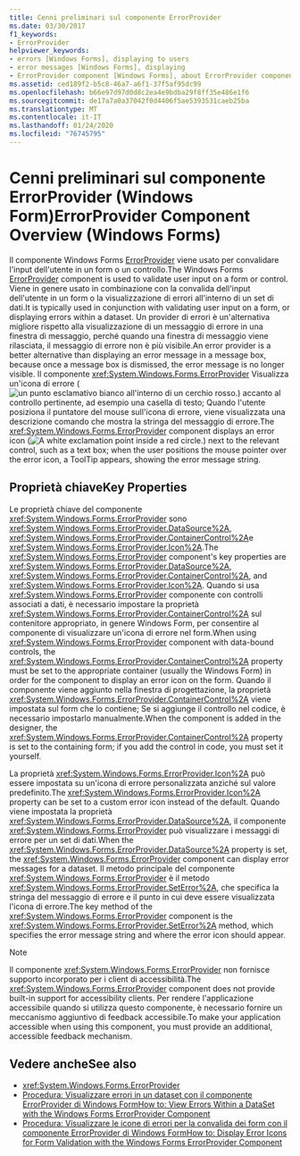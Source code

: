 ```yaml
---
title: Cenni preliminari sul componente ErrorProvider
ms.date: 03/30/2017
f1_keywords:
- ErrorProvider
helpviewer_keywords:
- errors [Windows Forms], displaying to users
- error messages [Windows Forms], displaying
- ErrorProvider component [Windows Forms], about ErrorProvider component
ms.assetid: ced189f2-b5c8-46a7-a6f1-37f5af95dc99
ms.openlocfilehash: b66e97d97d0d8c2ea4e9bdba29f8ff35e486e1f6
ms.sourcegitcommit: de17a7a0a37042f0d4406f5ae5393531caeb25ba
ms.translationtype: MT
ms.contentlocale: it-IT
ms.lasthandoff: 01/24/2020
ms.locfileid: "76745795"
---
```

# <a name="errorprovider-component-overview-windows-forms"></a><span data-ttu-id="53247-102">Cenni preliminari sul componente ErrorProvider (Windows Form)</span><span class="sxs-lookup"><span data-stu-id="53247-102">ErrorProvider Component Overview (Windows Forms)</span></span>
<span data-ttu-id="53247-103">Il componente Windows Forms [ErrorProvider](errorprovider-component-windows-forms.md) viene usato per convalidare l'input dell'utente in un form o un controllo.</span><span class="sxs-lookup"><span data-stu-id="53247-103">The Windows Forms [ErrorProvider](errorprovider-component-windows-forms.md) component is used to validate user input on a form or control.</span></span> <span data-ttu-id="53247-104">Viene in genere usato in combinazione con la convalida dell'input dell'utente in un form o la visualizzazione di errori all'interno di un set di dati.</span><span class="sxs-lookup"><span data-stu-id="53247-104">It is typically used in conjunction with validating user input on a form, or displaying errors within a dataset.</span></span> <span data-ttu-id="53247-105">Un provider di errori è un'alternativa migliore rispetto alla visualizzazione di un messaggio di errore in una finestra di messaggio, perché quando una finestra di messaggio viene rilasciata, il messaggio di errore non è più visibile.</span><span class="sxs-lookup"><span data-stu-id="53247-105">An error provider is a better alternative than displaying an error message in a message box, because once a message box is dismissed, the error message is no longer visible.</span></span> <span data-ttu-id="53247-106">Il componente <xref:System.Windows.Forms.ErrorProvider> Visualizza un'icona di errore (![un punto esclamativo bianco all'interno di un cerchio rosso.](./media/errorprovider-component-overview-windows-forms/vb-error-provider-icon.gif)) accanto al controllo pertinente, ad esempio una casella di testo; Quando l'utente posiziona il puntatore del mouse sull'icona di errore, viene visualizzata una descrizione comando che mostra la stringa del messaggio di errore.</span><span class="sxs-lookup"><span data-stu-id="53247-106">The <xref:System.Windows.Forms.ErrorProvider> component displays an error icon (![A white exclamation point inside a red circle.](./media/errorprovider-component-overview-windows-forms/vb-error-provider-icon.gif)) next to the relevant control, such as a text box; when the user positions the mouse pointer over the error icon, a ToolTip appears, showing the error message string.</span></span>  
  
## <a name="key-properties"></a><span data-ttu-id="53247-107">Proprietà chiave</span><span class="sxs-lookup"><span data-stu-id="53247-107">Key Properties</span></span>  
 <span data-ttu-id="53247-108">Le proprietà chiave del componente <xref:System.Windows.Forms.ErrorProvider> sono <xref:System.Windows.Forms.ErrorProvider.DataSource%2A>, <xref:System.Windows.Forms.ErrorProvider.ContainerControl%2A>e <xref:System.Windows.Forms.ErrorProvider.Icon%2A>.</span><span class="sxs-lookup"><span data-stu-id="53247-108">The <xref:System.Windows.Forms.ErrorProvider> component's key properties are <xref:System.Windows.Forms.ErrorProvider.DataSource%2A>, <xref:System.Windows.Forms.ErrorProvider.ContainerControl%2A>, and <xref:System.Windows.Forms.ErrorProvider.Icon%2A>.</span></span> <span data-ttu-id="53247-109">Quando si usa <xref:System.Windows.Forms.ErrorProvider> componente con controlli associati a dati, è necessario impostare la proprietà <xref:System.Windows.Forms.ErrorProvider.ContainerControl%2A> sul contenitore appropriato, in genere Windows Form, per consentire al componente di visualizzare un'icona di errore nel form.</span><span class="sxs-lookup"><span data-stu-id="53247-109">When using <xref:System.Windows.Forms.ErrorProvider> component with data-bound controls, the <xref:System.Windows.Forms.ErrorProvider.ContainerControl%2A> property must be set to the appropriate container (usually the Windows Form) in order for the component to display an error icon on the form.</span></span> <span data-ttu-id="53247-110">Quando il componente viene aggiunto nella finestra di progettazione, la proprietà <xref:System.Windows.Forms.ErrorProvider.ContainerControl%2A> viene impostata sul form che lo contiene; Se si aggiunge il controllo nel codice, è necessario impostarlo manualmente.</span><span class="sxs-lookup"><span data-stu-id="53247-110">When the component is added in the designer, the <xref:System.Windows.Forms.ErrorProvider.ContainerControl%2A> property is set to the containing form; if you add the control in code, you must set it yourself.</span></span>  
  
 <span data-ttu-id="53247-111">La proprietà <xref:System.Windows.Forms.ErrorProvider.Icon%2A> può essere impostata su un'icona di errore personalizzata anziché sul valore predefinito.</span><span class="sxs-lookup"><span data-stu-id="53247-111">The <xref:System.Windows.Forms.ErrorProvider.Icon%2A> property can be set to a custom error icon instead of the default.</span></span> <span data-ttu-id="53247-112">Quando viene impostata la proprietà <xref:System.Windows.Forms.ErrorProvider.DataSource%2A>, il componente <xref:System.Windows.Forms.ErrorProvider> può visualizzare i messaggi di errore per un set di dati.</span><span class="sxs-lookup"><span data-stu-id="53247-112">When the <xref:System.Windows.Forms.ErrorProvider.DataSource%2A> property is set, the <xref:System.Windows.Forms.ErrorProvider> component can display error messages for a dataset.</span></span> <span data-ttu-id="53247-113">Il metodo principale del componente <xref:System.Windows.Forms.ErrorProvider> è il metodo <xref:System.Windows.Forms.ErrorProvider.SetError%2A>, che specifica la stringa del messaggio di errore e il punto in cui deve essere visualizzata l'icona di errore.</span><span class="sxs-lookup"><span data-stu-id="53247-113">The key method of the <xref:System.Windows.Forms.ErrorProvider> component is the <xref:System.Windows.Forms.ErrorProvider.SetError%2A> method, which specifies the error message string and where the error icon should appear.</span></span>  
  
> [!NOTE]
> <span data-ttu-id="53247-114">Il componente <xref:System.Windows.Forms.ErrorProvider> non fornisce supporto incorporato per i client di accessibilità.</span><span class="sxs-lookup"><span data-stu-id="53247-114">The <xref:System.Windows.Forms.ErrorProvider> component does not provide built-in support for accessibility clients.</span></span> <span data-ttu-id="53247-115">Per rendere l'applicazione accessibile quando si utilizza questo componente, è necessario fornire un meccanismo aggiuntivo di feedback accessibile.</span><span class="sxs-lookup"><span data-stu-id="53247-115">To make your application accessible when using this component, you must provide an additional, accessible feedback mechanism.</span></span>  
  
## <a name="see-also"></a><span data-ttu-id="53247-116">Vedere anche</span><span class="sxs-lookup"><span data-stu-id="53247-116">See also</span></span>

- <xref:System.Windows.Forms.ErrorProvider>
- [<span data-ttu-id="53247-117">Procedura: Visualizzare errori in un dataset con il componente ErrorProvider di Windows Form</span><span class="sxs-lookup"><span data-stu-id="53247-117">How to: View Errors Within a DataSet with the Windows Forms ErrorProvider Component</span></span>](view-errors-within-a-dataset-with-wf-errorprovider-component.md)
- [<span data-ttu-id="53247-118">Procedura: Visualizzare le icone di errori per la convalida dei form con il componente ErrorProvider di Windows Form</span><span class="sxs-lookup"><span data-stu-id="53247-118">How to: Display Error Icons for Form Validation with the Windows Forms ErrorProvider Component</span></span>](display-error-icons-for-form-validation-with-wf-errorprovider.md)
